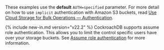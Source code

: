 These examples use the **default** `AUTH=specified` parameter. For more detail on how to use `implicit` authentication with Amazon S3 buckets, read [Use Cloud Storage for Bulk Operations — Authentication](cloud-storage-authentication.html).

{% include new-in.md version="v22.2" %} CockroachDB supports assume role authentication. This allows you to limit the control specific users have over your storage buckets. See [Assume role authentication](cloud-storage-authentication.html) for more information.
